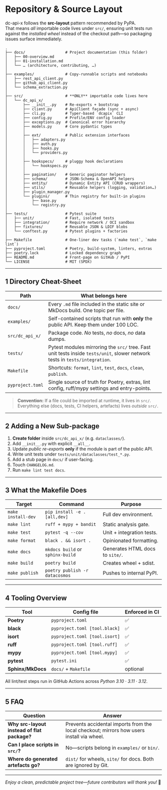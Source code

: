 # Repository & Source Layout

dc-api-x follows the **src-layout** pattern recommended by PyPA.  
That means *all* importable code lives under `src/`, ensuring unit tests run
against the *installed wheel* instead of the checkout path—so packaging issues
surface immediately.

```text
.
├── docs/                  # Project documentation (this folder)
│   ├── 00-overview.md
│   ├── 01-installation.md
│   └── … (architecture, contributing, …)
│
├── examples/              # Copy-runnable scripts and notebooks
│   ├── rest_api_client.py
│   ├── github_api_client.py
│   └── schema_extraction.py
│
├── src/                   # **ONLY** importable code lives here
│   └── dc_api_x/
│       ├── __init__.py    # Re-exports + bootstrap
│       ├── client.py      # ApiClient façade (sync + async)
│       ├── cli.py         # Typer-based `dcapix` CLI
│       ├── config.py      # Profile/ENV config loader
│       ├── exceptions.py  # Canonical error hierarchy
│       ├── models.py      # Core pydantic types
│       │
│       ├── ext/           # Public extension interfaces
│       │   ├── adapters.py
│       │   ├── auth.py
│       │   ├── hooks.py
│       │   └── providers.py
│       │
│       ├── hookspecs/     # pluggy hook declarations
│       │   └── hookspecs.py
│       │
│       ├── pagination/    # Generic paginator helpers
│       ├── schema/        # JSON-Schema & OpenAPI helpers
│       ├── entity/        # Dynamic Entity API (CRUD wrappers)
│       ├── utils/         # Reusable helpers (logging, validation…)
│       ├── plugin_manager.py
│       └── plugins/       # Thin registry for built-in plugins
│           ├── base.py
│           └── registry.py
│
├── tests/                 # Pytest suite
│   ├── unit/              # Fast, isolated tests
│   ├── integration/       # Require network / OCI sandbox
│   ├── fixtures/          # Reusable JSON & LDIF blobs
│   └── conftest.py        # Pytest plugins + factories
│
├── Makefile               # One-liner dev tasks (`make test`, `make lint`)
├── pyproject.toml         # Poetry, build-system, linters, extras
├── poetry.lock            # Locked dependency graph
├── README.md              # Front-page on GitHub / PyPI
└── LICENSE                # MIT (SPDX)
```

---

## 1  Directory Cheat-Sheet

| Path             | What belongs here                                                                                                           |
| ---------------- | --------------------------------------------------------------------------------------------------------------------------- |
| `docs/`          | Every `.md` file included in the static site or MkDocs build. One topic per file.                                           |
| `examples/`      | Self-contained scripts that run with **only** the public API. Keep them under 100 LOC.                                      |
| `src/dc_api_x/`  | Package code. *No* tests, *no* docs, *no* data dumps.                                                                       |
| `tests/`         | Pytest modules mirroring the `src/` tree. Fast unit tests inside `tests/unit`, slower network tests in `tests/integration`. |
| `Makefile`       | Shortcuts: `format`, `lint`, `test`, `docs`, `clean`, `publish`.                                                            |
| `pyproject.toml` | Single source of truth for Poetry, extras, lint config, ruff/mypy settings and entry-points.                                |

> **Convention:**
> If a file could be imported at runtime, it lives in `src/`.
> Everything else (docs, tests, CI helpers, artefacts) lives *outside* `src/`.

---

## 2  Adding a New Sub-package

1. **Create folder** inside `src/dc_api_x/` (e.g. `dataclasses/`).
2. Add `__init__.py` with explicit `__all__`.
3. Update *public re-exports* **only** if the module is part of the public API.
4. Write unit tests under `tests/unit/dataclasses/test_*.py`.
5. Add a stub page in `docs/` if user-facing.
6. Touch `CHANGELOG.md`.
7. Run `make lint test docs`.

---

## 3  What the Makefile Does

| Target             | Command                          | Purpose                         |
| ------------------ | -------------------------------- | ------------------------------- |
| `make install-dev` | `pip install -e .[all,dev]`      | Full dev environment.           |
| `make lint`        | `ruff + mypy + bandit`           | Static analysis gate.           |
| `make test`        | `pytest -q --cov`                | Unit + integration tests.       |
| `make format`      | `black . && isort .`             | Opinionated formatting.         |
| `make docs`        | `mkdocs build` or `sphinx-build` | Generates HTML docs to `site/`. |
| `make build`       | `poetry build`                   | Creates wheel + sdist.          |
| `make publish`     | `poetry publish -r datacosmos`   | Pushes to internal PyPI.        |

---

## 4  Tooling Overview

| Tool              | Config file                   | Enforced in CI |
| ----------------- | ----------------------------- | -------------- |
| **Poetry**        | `pyproject.toml`              | ✅              |
| **black**         | `pyproject.toml [tool.black]` | ✅              |
| **isort**         | `pyproject.toml [tool.isort]` | ✅              |
| **ruff**          | `pyproject.toml [tool.ruff]`  | ✅              |
| **mypy**          | `pyproject.toml [tool.mypy]`  | ✅              |
| **pytest**        | `pytest.ini`                  | ✅              |
| **Sphinx/MkDocs** | `docs/` + `Makefile`          | optional       |

All lint/test steps run in GitHub Actions across *Python 3.10 · 3.11 · 3.12*.

---

## 5  FAQ

| Question                                    | Answer                                                                                    |
| ------------------------------------------- | ----------------------------------------------------------------------------------------- |
| **Why src-layout instead of flat package?** | Prevents accidental imports from the local checkout; mirrors how users install via wheel. |
| **Can I place scripts in `src/`?**          | No—scripts belong in `examples/` or `bin/`.                                               |
| **Where do generated artefacts go?**        | `dist/` for wheels, `site/` for docs. Both are ignored by Git.                            |

---

*Enjoy a clean, predictable project tree—future contributors will thank you!* 🚀
